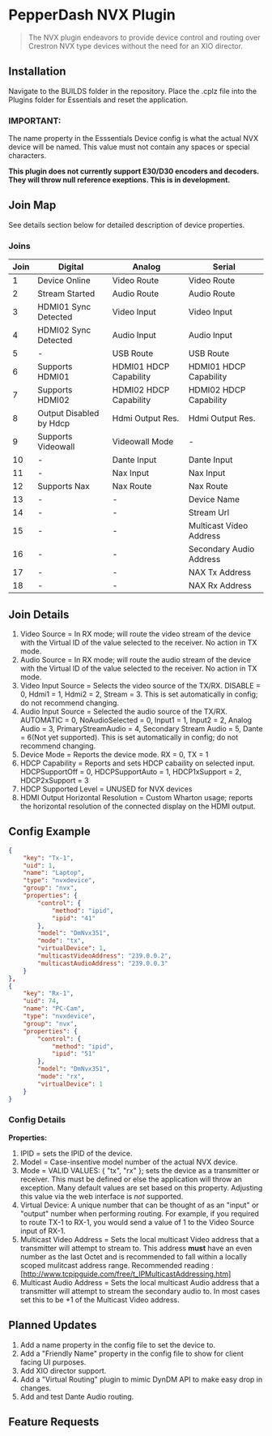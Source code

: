 # PepperDash NVX Plugin

> The NVX plugin endeavors to provide device control and routing over Crestron NVX type devices without the need for an XIO director.

## Installation

Navigate to the BUILDS folder in the repository.  Place the .cplz file into the Plugins folder for Essentials and reset the application.

### __IMPORTANT:__

The name property in the Esssentials Device config is what the actual NVX device will be named.  This value must not contain any spaces or special characters.  

<strong>This plugin does not currently support E30/D30 encoders and decoders.  They will throw null reference exeptions.  This is in development.</strong>

## Join Map

See details section below for detailed description of device properties.

### Joins

| Join | Digital                | Analog                   | Serial                   |
| ---- | ---------------------- | ------------------------ | ------------------------ |
| 1    | Device Online          | Video Route              | Video Route              |
| 2    | Stream Started         | Audio Route              | Audio Route              |
| 3    | HDMI01 Sync Detected   | Video Input              | Video Input              |
| 4    | HDMI02 Sync Detected   | Audio Input              | Audio Input              |
| 5    | -                      | USB Route                | USB Route                |
| 6    | Supports HDMI01        | HDMI01 HDCP Capability   | HDMI01 HDCP Capability   |
| 7    | Supports HDMI02        | HDMI02 HDCP Capability   | HDMI02 HDCP Capability   |
| 8    | Output Disabled by Hdcp| Hdmi Output Res.         | Hdmi Output Res.         |
| 9    | Supports Videowall     | Videowall Mode           | -                        |
| 10   | -                      | Dante Input              | Dante Input              |
| 11   | -                      | Nax Input                | Nax Input                |
| 12   | Supports Nax           | Nax Route                | Nax Route                |
| 13   | -                      | -                        | Device Name              |
| 14   | -                      | -                        | Stream Url               |
| 15   | -                      | -                        | Multicast Video Address  |
| 16   | -                      | -                        | Secondary Audio Address  |
| 17   | -                      | -                        | NAX Tx Address           |
| 18   | -                      | -                        | NAX Rx Address           |

## Join Details

1. Video Source = In RX mode; will route the video stream of the device with the Virtual ID of the value selected to the receiver.  No action in TX mode.
2. Audio Source = In RX mode; will route the audio stream of the device with the Virtual ID of the value selected to the receiver.  No action in TX mode.
3. Video Input Source = Selects the video source of the TX/RX.  DISABLE = 0, Hdmi1 = 1, Hdmi2 = 2, Stream = 3.  This is set automatically in config; do not recommend changing.
4. Audio Input Source = Selected the audio source of the TX/RX.  AUTOMATIC = 0, NoAudioSelected = 0, Input1 = 1, Input2 = 2, Analog Audio = 3, PrimaryStreamAudio = 4, Secondary Stream Audio = 5, Dante = 6(Not yet supported).  This is set automatically in config; do not recommend changing.
5. Device Mode = Reports the device mode.  RX = 0, TX = 1
6. HDCP Capability = Reports and sets HDCP cabaility on selected input.  HDCPSupportOff = 0, HDCPSupportAuto = 1, HDCP1xSupport = 2, HDCP2xSupport = 3
7. HDCP Supported Level = UNUSED for NVX devices
8. HDMI Output Horizontal Resolution = Custom Wharton usage; reports the horizontal resolution of the connected display on the HDMI output.

## Config Example

```JSON
{
    "key": "Tx-1",
    "uid": 1,
    "name": "Laptop",
    "type": "nvxdevice",
    "group": "nvx",
    "properties": {
        "control": {
            "method": "ipid",
            "ipid": "41"
        },
        "model": "DmNvx351",
        "mode": "tx",
        "virtualDevice": 1,
        "multicastVideoAddress": "239.0.0.2",
        "multicastAudioAddress": "239.0.0.3"
    }
},
{
    "key": "Rx-1",
    "uid": 74,
    "name": "PC-Cam",
    "type": "nvxdevice",
    "group": "nvx",
    "properties": {
        "control": {
            "method": "ipid",
            "ipid": "51"
        },
        "model": "DmNvx351",
        "mode": "rx",
        "virtualDevice": 1
    }
}
```

### Config Details

__Properties:__

1. IPID = sets the IPID of the device.
2. Model = Case-insentive model number of the actual NVX device.
3. Mode = VALID VALUES: { "tx", "rx" }; sets the device as a transmitter or receiver.  This must be defined or else the application
will throw an exception.  Many default values are set based on this property.  Adjusting this value via the web interface is _not_ supported.
4. Virtual Device: A unique number that can be thought of as an "input" or "output" number when performing routing.  For example, if you required to route
TX-1 to RX-1, you would send a value of 1 to the Video Source input of RX-1.
5. Multicast Video Address = Sets the local multicast Video address that a transmitter will attempt to stream to.  This address __must__ have an even number as the last Octet and is recommended to fall within a locally scoped mulitcast address range. Recommended reading : [http://www.tcpipguide.com/free/t_IPMulticastAddressing.htm]
6. Multicast Audio Address = Sets the local multicast Audio address that a transmitter will attempt to stream the secondary audio to.  In most cases set this to be +1 of the Multicast Video address.

## Planned Updates

1. Add a name property in the config file to set the device to.
2. Add a "Friendly Name" property in the config file to show for client facing UI purposes.
3. Add XIO director support.
4. Add a "Virtual Routing" plugin to mimic DynDM API to make easy drop in changes.
5. Add and test Dante Audio routing.

## Feature Requests
